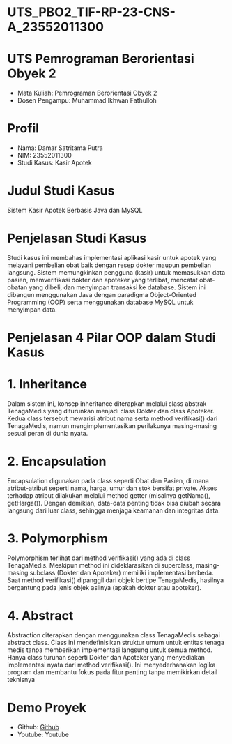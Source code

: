 # UTS_PBO2_TIF-RP-23-CNS-A_23552011300
# UTS Pemrograman Berorientasi Obyek 2
- Mata Kuliah: Pemrograman Berorientasi Obyek 2
- Dosen Pengampu: Muhammad Ikhwan Fathulloh

# Profil
- Nama: Damar Satritama Putra
- NIM: 23552011300
- Studi Kasus: Kasir Apotek

# Judul Studi Kasus
Sistem Kasir Apotek Berbasis Java dan MySQL

# Penjelasan Studi Kasus
Studi kasus ini membahas implementasi aplikasi kasir untuk apotek yang melayani pembelian obat baik dengan resep dokter maupun pembelian langsung. Sistem memungkinkan pengguna (kasir) untuk memasukkan data pasien, memverifikasi dokter dan apoteker yang terlibat, mencatat obat-obatan yang dibeli, dan menyimpan transaksi ke database. Sistem ini dibangun menggunakan Java dengan paradigma Object-Oriented Programming (OOP) serta menggunakan database MySQL untuk menyimpan data.

# Penjelasan 4 Pilar OOP dalam Studi Kasus
# 1. Inheritance
   Dalam sistem ini, konsep inheritance diterapkan melalui class abstrak TenagaMedis yang diturunkan menjadi class Dokter dan class Apoteker. Kedua class tersebut mewarisi atribut nama serta method verifikasi()
   dari TenagaMedis, namun mengimplementasikan perilakunya masing-masing sesuai peran di dunia nyata.

# 2. Encapsulation
Encapsulation digunakan pada class seperti Obat dan Pasien, di mana atribut-atribut seperti nama, harga, umur dan stok bersifat private. Akses terhadap atribut dilakukan melalui method getter (misalnya getNama(), getHarga()). Dengan demikian, data-data penting tidak bisa diubah secara langsung dari luar class, sehingga menjaga keamanan dan integritas data.

# 3. Polymorphism
Polymorphism terlihat dari method verifikasi() yang ada di class TenagaMedis. Meskipun method ini dideklarasikan di superclass, masing-masing subclass (Dokter dan Apoteker) memiliki implementasi berbeda. Saat method verifikasi() dipanggil dari objek bertipe TenagaMedis, hasilnya bergantung pada jenis objek aslinya (apakah dokter atau apoteker).

# 4. Abstract
Abstraction diterapkan dengan menggunakan class TenagaMedis sebagai abstract class. Class ini mendefinisikan struktur umum untuk entitas tenaga medis tanpa memberikan implementasi langsung untuk semua method. Hanya class turunan seperti Dokter dan Apoteker yang menyediakan implementasi nyata dari method verifikasi(). Ini menyederhanakan logika program dan membantu fokus pada fitur penting tanpa memikirkan detail teknisnya

# Demo Proyek
- Github: [Github](https://github.com/haruyaaa-ai/UTS_PBO2_TIF-RP-23-CNS-A_23552011300)
- Youtube: Youtube
